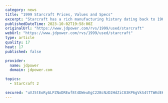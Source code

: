 ```yaml
---
category: news
title: "1999 Starcraft Prices, Values and Specs"
excerpt: "Starcraft has a rich manufacturing history dating back to 1903 as a producer of farm equipment and later boats. Entering the recreational vehicle marketplace in 1964, Starcraft began producing a folding camping trailer. Eventually, Starcraft added truck ..."
publishedDateTime: 2023-10-02T19:58:00Z
originalUrl: "https://www.jdpower.com/rvs/1999/used/starcraft"
webUrl: "https://www.jdpower.com/rvs/1999/used/starcraft"
type: article
quality: 17
heat: 17
published: false

provider:
  name: jdpower
  domain: jdpower.com

topics:
  - StarCraft 2

secured: "uVJ5tEoRyALPZNoDREwf8t4DWeuEgC22BcNzD2HdZiC83KP6gVkS4tTTWKdEKSEaBlVULFfHxQt1GH2go6/k96iE007K+OPUGPorkycmlHPDwsWu5tLRP9ZmzCntbfP9m4e35XaF7zDYYekCyRbUXtlMqoiLgK/AheDq/EJnnbQ5kL2LFfqWTB9i+5j5MxQ0yjvfLWOrY2CntHKk+M34GWdFUHo/5r9nUFaMydmaFsoKT7yaAjSqfBm0KpXfKtoAByQO++v8r1ORZ6aruGjnpCO9dtmwuQsVbPiLIeXtJ70EGFG/NkYpKzkHWPK1GPLONbNqp4KQxOA+4wlK0amLpZk7uvMhaCFd2M4wVDqzbA4=;hapqLbnM+CeVv23kw29tbw=="
---
```


